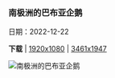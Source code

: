 ### 南极洲的巴布亚企鹅

日期：2022-12-22

**下载**  |  [1920x1080](https://cn.bing.com/th?id=OHR.GentooGrievances_ZH-CN2875292726_1920x1080.jpg)  |  [3461x1947](https://cn.bing.com/th?id=OHR.GentooGrievances_ZH-CN2875292726_UHD.jpg)

![南极洲的巴布亚企鹅](https://cn.bing.com/th?id=OHR.GentooGrievances_ZH-CN2875292726_1920x1080.jpg "南极洲的巴布亚企鹅 (© Nature Picture Library/Alamy)")

